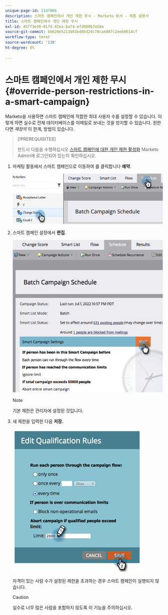 ```yaml
---
unique-page-id: 1147066
description: 스마트 캠페인에서 개인 제한 무시 - Marketo 문서 - 제품 설명서
title: 스마트 캠페인에서 개인 제한 무시
exl-id: 45ff3e36-01fd-42ea-ba74-efd98867a58a
source-git-commit: bb628e5211601bd8b424c78cae887c2eeb0614cf
workflow-type: tm+mt
source-wordcount: '138'
ht-degree: 0%

---
```


# 스마트 캠페인에서 개인 제한 무시 {#override-person-restrictions-in-a-smart-campaign}

Marketo을 사용하면 스마트 캠페인에 적합한 최대 사용자 수를 설정할 수 있습니다. 이렇게 하면 실수로 전체 데이터베이스를 이메일로 보내는 것을 방지할 수 있습니다. 원한다면 _재정의_ 이 한계, 방법이 있습니다.

>[!PREREQUISITES]
>
>반드시 다음을 수행하십시오 [스마트 캠페인에 대한 개인 제한 활성화](/help/marketo/product-docs/administration/email-setup/enable-person-restrictions-for-smart-campaigns.md) Marketo Admin에 로그인되어 있는지 확인하십시오.

1. 마케팅 활동에서 스마트 캠페인으로 이동하여 를 클릭합니다 **예약**.

   ![](assets/override-person-restrictions-in-a-smart-campaign-1.png)

1. 스마트 캠페인 설정에서 **편집**.

   ![](assets/override-person-restrictions-in-a-smart-campaign-2.png)

   >[!NOTE]
   >
   >기본 제한은 관리자에 설정된 것입니다.

1. 새 제한을 입력한 다음 **저장.**

   ![](assets/override-person-restrictions-in-a-smart-campaign-3.png)

   자격이 있는 사람 수가 설정된 제한을 초과하는 경우 스마트 캠페인이 실행되지 않습니다.

   >[!CAUTION]
   >
   >실수로 너무 많은 사람을 포함하지 않도록 이 기능을 주의하십시오.
